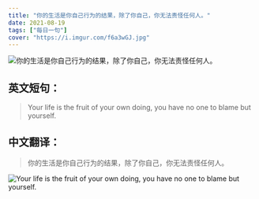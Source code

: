 ```yaml
---
title: "你的生活是你自己行为的结果，除了你自己，你无法责怪任何人。"
date: 2021-08-19
tags: ["每日一句"]
cover: "https://i.imgur.com/f6a3wGJ.jpg"
---
```


![你的生活是你自己行为的结果，除了你自己，你无法责怪任何人。](https://i.imgur.com/xG03FZL.jpg)

## 英文短句：
> Your life is the fruit of your own doing, you have no one to blame but yourself. 

<!--more-->

## 中文翻译：
> 你的生活是你自己行为的结果，除了你自己，你无法责怪任何人。

![Your life is the fruit of your own doing, you have no one to blame but yourself. ](https://i.imgur.com/F20g0xp.jpg)

